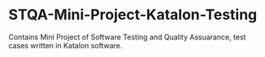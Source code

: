 # STQA-Mini-Project-Katalon-Testing
Contains Mini Project of Software Testing and Quality Assuarance, test cases written in Katalon software.
